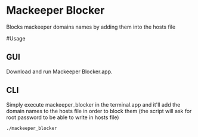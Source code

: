 # Mackeeper Blocker
Blocks mackeeper domains names by adding them into the hosts file

#Usage

## GUI

Download and run Mackeeper Blocker.app.

## CLI

Simply execute mackeeper_blocker in the terminal.app and it'll add the domain names to the hosts file in order to block them (the script will ask for root password to be able to write in hosts file)

```
./mackeeper_blocker
```
